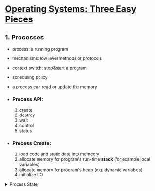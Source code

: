 # [Operating Systems: Three Easy Pieces](https://pages.cs.wisc.edu/~remzi/OSTEP/)

## 1. Processes

- process: a running program
- mechanisms: low level methods or protocols
- context switch: stop&start a program
- scheduling policy
- a process can read or update the memory

- ### Process API:
    1. create
    2. destroy
    3. wait
    4. control
    5. status
   
- ### Process Create:
    1. load code and static data into memeory
    2. allocate memory for program's run-time **stack** (for example local variables)
    3. allocate memory for program's heap (e.g. dynamic variables)
    4. initialize I/O



<details>
  <summary> Process State </summary>
  


</details>
